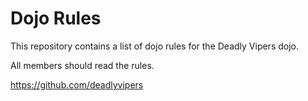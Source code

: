 Dojo Rules
==========

This repository contains a list of dojo rules for the Deadly Vipers dojo.

All members should read the rules.

https://github.com/deadlyvipers



